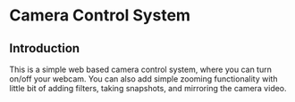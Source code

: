 # Camera Control System

## Introduction
This is a simple web based camera control system, where you can turn on/off your webcam. You can also add simple zooming functionality with little bit of adding filters, taking snapshots, and mirroring the camera video. 

